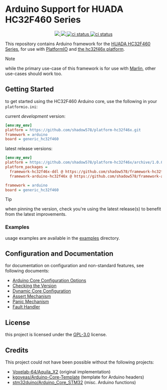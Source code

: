 # Arduino Support for HUADA HC32F460 Series

<p align="center">
    <a href="" alt="Version">
        <img src="https://img.shields.io/github/package-json/v/shadow578/framework-arduino-hc32f46x" />
    </a>
    <a href="https://github.com/shadow578/framework-arduino-hc32f46x/pulse" alt="Activity">
        <img src="https://img.shields.io/github/commit-activity/m/shadow578/framework-arduino-hc32f46x" />
    </a>
    <a href="https://github.com/shadow578/framework-arduino-hc32f46x/actions/workflows/build_examples.yaml">
        <img src="https://github.com/shadow578/framework-arduino-hc32f46x/actions/workflows/build_examples.yaml/badge.svg?branch=main" alt="ci status">
    </a>
    <a href="https://github.com/shadow578/framework-arduino-hc32f46x/actions/workflows/unit_tests.yaml">
        <img src="https://github.com/shadow578/framework-arduino-hc32f46x/actions/workflows/unit_tests.yaml/badge.svg?branch=main" alt="ci status">
    </a>
</p>

This repository contains Arduino framework for the [HUADA HC32F460 Series](https://www.hdsc.com.cn/Category83-1487), for use with [PlatformIO](https://platformio.org/) and [the hc32f46x platform](https://github.com/shadow578/platform-hc32f46x).

> [!NOTE]
> while the primary use-case of this framework is for use with [Marlin](https://github.com/shadow578/Marlin-H32), other use-cases should work too.


## Getting Started

to get started using the HC32F460 Arduino core, use the following in your `platformio.ini`:

current *development* version:
```ini
[env:my_env]
platform = https://github.com/shadow578/platform-hc32f46x.git
framework = arduino
board = generic_hc32f460
```

latest release versions:
```ini
[env:my_env]
platform = https://github.com/shadow578/platform-hc32f46x/archive/1.0.0.zip
platform_packages =
  framework-hc32f46x-ddl @ https://github.com/shadow578/framework-hc32f46x-ddl/archive/2.2.1.zip
  framework-arduino-hc32f46x @ https://github.com/shadow578/framework-arduino-hc32f46x/archive/1.1.0.zip

framework = arduino
board = generic_hc32f460
```

> [!TIP]
> when pinning the version, check you're using the latest release(s) to benefit from the latest improvements.


### Examples

usage examples are available in the [examples](./examples) directory.


## Configuration and Documentation

for documentation on configuration and non-standard features, see following documents:

- [Arduino Core Configuration Options](./docs/CONFIGURATION_OPTIONS.md)
- [Checking the Version](./docs//VERSION_CHECK.md)
- [Dynamic Core Configuration](./docs//APP_CONFIG.md)
- [Assert Mechanism](./docs/ASSERT.md)
- [Panic Mechanism](./docs/PANIC.md)
- [Fault Handler](./docs/FAULT_HANDLER.md)


## License

this project is licensed under the [GPL-3.0](./LICENSE) license.


## Credits

This project could not have been possible without the following projects:

- [Voxelab-64/Aquila_X2](https://github.com/Voxelab-64/Aquila_X2) (original implementation)
- [kgoveas/Arduino-Core-Template](https://github.com/kgoveas/Arduino-Core-Template) (template for Arduino headers)
- [stm32duino/Arduino_Core_STM32](https://github.com/stm32duino/Arduino_Core_STM32) (misc. Arduino functions)
